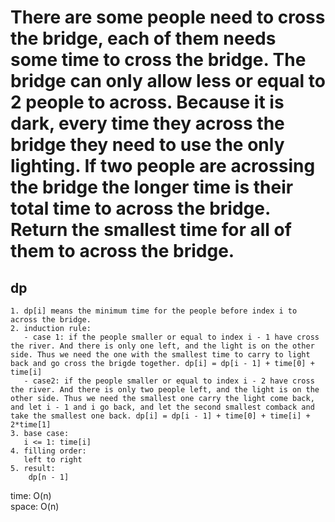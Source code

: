 # There are some people need to cross the bridge, each of them needs some time to cross the bridge. The bridge can only allow less or equal to 2 people to across. Because it is dark, every time they across the bridge they need to use the only lighting. If two people are acrossing the bridge the longer time is their total time to across the bridge. Return the smallest time for all of them to across the bridge.

## dp

	1. dp[i] means the minimum time for the people before index i to across the bridge.
	2. induction rule:
	   - case 1: if the people smaller or equal to index i - 1 have cross the river. And there is only one left, and the light is on the other side. Thus we need the one with the smallest time to carry to light back and go cross the brigde together. dp[i] = dp[i - 1] + time[0] + time[i]
	   - case2: if the people smaller or equal to index i - 2 have cross the river. And there is only two people left, and the light is on the other side. Thus we need the smallest one carry the light come back, and let i - 1 and i go back, and let the second smallest comback and take the smallest one back. dp[i] = dp[i - 1] + time[0] + time[i] + 2*time[1]
	3. base case:
	   i <= 1: time[i]
	4. filling order:
	   left to right
	5. result:
		dp[n - 1]

time: O(n)<br>
space: O(n)
